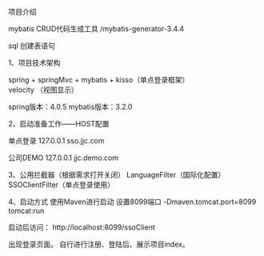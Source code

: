 项目介绍

mybatis CRUD代码生成工具
/mybatis-generator-3.4.4

sql
创建表语句


1、项目技术架构

spring + springMvc + mybatis + 
kisso（单点登录框架）  
velocity （视图显示）

spring版本：4.0.5
mybatis版本：3.2.0


2、启动准备工作——HOST配置

单点登录
127.0.0.1 sso.jjc.com

公司DEMO
127.0.0.1 jjc.demo.com


3、公用拦截器（根据需求打开关闭）
LanguageFilter（国际化配置）
SSOClientFilter（单点登录使用）


4、启动方式
使用Maven进行启动 设置8099端口
-Dmaven.tomcat.port=8099 tomcat:run

启动后访问：
http://localhost:8099/ssoClient


出现登录页面。 自行进行注册、登陆后、展示项目index。











